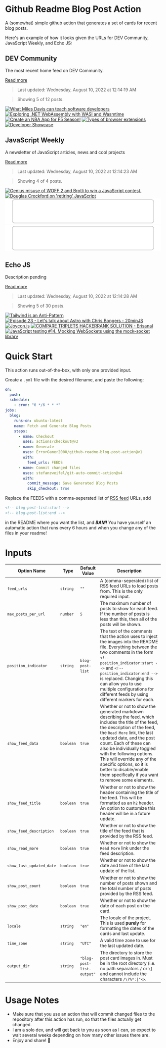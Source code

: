 # Github Readme Blog Post Action

A (somewhat) simple github action that generates a set of cards for recent blog posts.

Here's an example of how it looks given the URLs for DEV Community, JavaScript Weekly, and Echo JS:

<!-- post-list:start -->
## DEV Community

The most recent home feed on DEV Community.

[Read more](https://dev.to)
> Last updated: Wednesday, August 10, 2022 at 12:14:19 AM

> Showing 5 of 12 posts.

[![What Miles Davis can teach software developers](https://raw.githubusercontent.com/ErrorGamer2000/github-readme-blog-post-action/main/generated_files/DEV_Community/What_Miles_Davis_can_teach_software_developers.svg)](https://dev.to/polterguy/what-miles-davis-can-teach-software-developers-149o)
[![Exploring .NET WebAssembly with WASI and Wasmtime](https://raw.githubusercontent.com/ErrorGamer2000/github-readme-blog-post-action/main/generated_files/DEV_Community/Exploring_.NET_WebAssembly_with_WASI_and_Wasmtime.svg)](https://dev.to/azure/exploring-net-webassembly-with-wasi-and-wasmtime-41l5)
[![Create an NBA App for F5 Season!](https://raw.githubusercontent.com/ErrorGamer2000/github-readme-blog-post-action/main/generated_files/DEV_Community/Create_an_NBA_App_for_F5_Season!.svg)](https://dev.to/anthonyjdella/create-an-nba-app-for-f5-season-37on)
[![Types of browser extensions](https://raw.githubusercontent.com/ErrorGamer2000/github-readme-blog-post-action/main/generated_files/DEV_Community/Types_of_browser_extensions.svg)](https://dev.to/dailydevtips1/types-of-browser-extensions-287f)
[![Developer Showcase](https://raw.githubusercontent.com/ErrorGamer2000/github-readme-blog-post-action/main/generated_files/DEV_Community/Developer_Showcase.svg)](https://dev.to/tookooltech/developer-showcase-aeg)


## JavaScript Weekly

A newsletter of JavaScript articles, news and cool projects

[Read more](https://javascriptweekly.com/)
> Last updated: Wednesday, August 10, 2022 at 12:14:23 AM

> Showing 4 of 4 posts.

[![Genius misuse of WOFF 2 and Brotli to win a JavaScript contest.](https://raw.githubusercontent.com/ErrorGamer2000/github-readme-blog-post-action/main/generated_files/JavaScript_Weekly/Genius_misuse_of_WOFF_2_and_Brotli_to_win_a_JavaScript_contest..svg)](https://javascriptweekly.com/issues/601)
[![Douglas Crockford on 'retiring' JavaScript](https://raw.githubusercontent.com/ErrorGamer2000/github-readme-blog-post-action/main/generated_files/JavaScript_Weekly/Douglas_Crockford_on_'retiring'_JavaScript.svg)](https://javascriptweekly.com/issues/600)
[![Common JavaScript issues developers face](https://raw.githubusercontent.com/ErrorGamer2000/github-readme-blog-post-action/main/generated_files/JavaScript_Weekly/Common_JavaScript_issues_developers_face.svg)](https://javascriptweekly.com/issues/599)
[![Vite 3, or in French: quick, quick, quick.](https://raw.githubusercontent.com/ErrorGamer2000/github-readme-blog-post-action/main/generated_files/JavaScript_Weekly/Vite_3__or_in_French__quick__quick__quick..svg)](https://javascriptweekly.com/issues/598)


## Echo JS

Description pending

[Read more](
http://www.echojs.com
)
> Last updated: Wednesday, August 10, 2022 at 12:14:28 AM

> Showing 5 of 30 posts.

[![Tailwind is an Anti-Pattern](https://raw.githubusercontent.com/ErrorGamer2000/github-readme-blog-post-action/main/generated_files/_Echo_JS_/Tailwind_is_an_Anti-Pattern.svg)](https://javascript.plainenglish.io/tailwind-is-an-anti-pattern-ed3f64f565f0)
[![Episode 23 - Let's talk about Astro with Chris Bongers - 20minJS](https://raw.githubusercontent.com/ErrorGamer2000/github-readme-blog-post-action/main/generated_files/_Echo_JS_/Episode_23_-_Let's_talk_about_Astro_with_Chris_Bongers_-_20minJS.svg)](https://podcast.20minjs.com/1952066/11098814-episode-23-let-s-talk-about-astro-with-chris-bongers)
[![Joycon.js](https://raw.githubusercontent.com/ErrorGamer2000/github-readme-blog-post-action/main/generated_files/_Echo_JS_/Joycon.js.svg)](https://joycon.js.org/)
[![COMPARE TRIPLETS HACKERRANK SOLUTION - Erisanal](https://raw.githubusercontent.com/ErrorGamer2000/github-readme-blog-post-action/main/generated_files/_Echo_JS_/COMPARE_TRIPLETS_HACKERRANK_SOLUTION_-_Erisanal.svg)](https://erisanal.com/compare-triplets-hackerrank-solution/)
[![JavaScript testing #14. Mocking WebSockets using the mock-socket library](https://raw.githubusercontent.com/ErrorGamer2000/github-readme-blog-post-action/main/generated_files/_Echo_JS_/JavaScript_testing__14._Mocking_WebSockets_using_the_mock-socket_library.svg)](http://wanago.io/2022/08/08/javascript-testing-mocking-websockets-mock-socket/)


<!-- post-list:end -->

# Quick Start

This action runs out-of-the-box, with only one provided input.

Create a `.yml` file with the desired filename, and paste the following:

```yml
on:
  push:
  schedule:
    - cron: "0 */6 * * *"
jobs:
  blog:
    runs-on: ubuntu-latest
    name: Fetch and Generate Blog Posts
    steps:
      - name: Checkout
        uses: actions/checkout@v3
      - name: Generate
        uses: ErrorGamer2000/github-readme-blog-post-action@v1
        with:
          feed_urls: FEEDS
      - name: Commit changed files
        uses: stefanzweifel/git-auto-commit-action@v4
        with:
          commit_message: Save Generated Blog Posts
          skip_checkout: true
```

Replace the FEEDS with a comma-seperated list of [RSS feed](https://rss.com/blog/how-do-rss-feeds-work/) URLs, add

```md
<!-- blog-post-list:start -->
<!-- blog-post-list:end -->
```

in the README where you want the list, and **_BAM!_** You have yourself an automatic action that runs every 6 hours and when you change any of the files in your readme!

# Inputs

<table>
  <thead>
    <tr>
      <th>Option Name</th>
      <th>Type</th>
      <th>Default Value</th>
      <th>Description</th>
    </tr>
  </thead>
  <tbody>
    <tr>
      <td><code>feed_urls</code></td>
      <td><code>string</code></td>
      <td><code>""</code></td>
      <td>A (comma-seperated) list of RSS feed URLs to load posts from. This is the only required input.</td>
    </tr>
    <tr>
      <td><code>max_posts_per_url</code></td>
      <td><code>number</code></td>
      <td><code>5</code></td>
      <td>The maximum number of posts to show for each feed. If the number of posts is less than this, then all of the posts will be shown.</td>
    </tr>
    <tr>
      <td><code>position_indicator</code></td>
      <td><code>string</code></td>
      <td><code>blog-post-list</code></td>
      <td>The text of the comments that the action uses to inject the images into the README file. Everything between the two comments in the form <code>&lt;!-- position_indicator:start --&gt;</code> and <code>&lt;!-- position_indicator:end --&gt;</code> is replaced. Changing this can allow you to use multiple configurations for different feeds by using different markers for each.</td>
    </tr>
    <tr>
      <td><code>show_feed_data</code></td>
      <td><code>boolean</code></td>
      <td><code>true</code></td>
      <td>Whether or not to show the generated markdown describing the feed, which includes the title of the feed, the description of the feed, the <code>Read More</code> link, the last updated date, and the post count. Each of these can also be individually toggled with the following options. This will override any of the specific options, so it is better to disable/enable them specifically if you want to remove some elements.</td>
    </tr>
    <tr>
      <td><code>show_feed_title</code></td>
      <td><code>boolean</code></td>
      <td><code>true</code></td>
      <td>Whether or not to show the header containing the title of the feed. This will be formatted as an <code>h2</code> header. An option to customize this header will be in a future update.</td>
    </tr>
    <tr>
      <td><code>show_feed_description</code></td>
      <td><code>boolean</code></td>
      <td><code>true</code></td>
      <td>Whether or not to show the title of the feed that is provided by the RSS feed.</td>
    </tr>
    <tr>
      <td><code>show_read_more</code></td>
      <td><code>boolean</code></td>
      <td><code>true</code></td>
      <td>Whether or not to show the <code>Read More</code> link under the feed description.</td>
    </tr>
    <tr>
      <td><code>show_last_updated_date</code></td>
      <td><code>boolean</code></td>
      <td><code>true</code></td>
      <td>Whether or not to show the date and time of the last update of the list.</td>
    </tr>
    <tr>
      <td><code>show_post_count</code></td>
      <td><code>boolean</code></td>
      <td><code>true</code></td>
      <td>Whether or not to show the number of posts shown and the total number of posts provided by the RSS feed.</td>
    </tr>
    <tr>
      <td><code>show_post_date</code></td>
      <td><code>boolean</code></td>
      <td><code>true</code></td>
      <td>Whether or not to show the date of each post on the card.</td>
    </tr>
    <tr>
      <td><code>locale</code></td>
      <td><code>string</code></td>
      <td><code>"en"</code></td>
      <td>The locale of the project. This is used <strong>purely</strong> for formatting the dates of the cards and last update.</td>
    </tr>
    <tr>
      <td><code>time_zone</code></td>
      <td><code>string</code></td>
      <td><code>"UTC"</code></td>
      <td>A valid time zone to use for the last updated date.</td>
    </tr>
    <tr>
      <td><code>output_dir</code></td>
      <td><code>string</code></td>
      <td><code>"blog-post-list-output"</code></td>
      <td>The directory to store the post card images in. Must be in the root directory (i.e. no path separators <code>/</code> or <code>\</code>) and cannot include the characters <code>/\?%*:|"&lt;&gt;</code>.</td>
    </tr>
<!--
    <tr>
      <td><code></code></td>
      <td><cde></cde></td>
      <td><code></code></td>
      <td></td>
    </tr>
-->
  </tbody>
</table>

# Usage Notes

- Make sure that you use an action that will commit changed files to the repository after this action has run, so that the files actually get changed.
- I am a solo dev, and will get back to you as soon as I can, so expect to wait several weeks depending on how many other issues there are.
- Enjoy and share! 🤗
